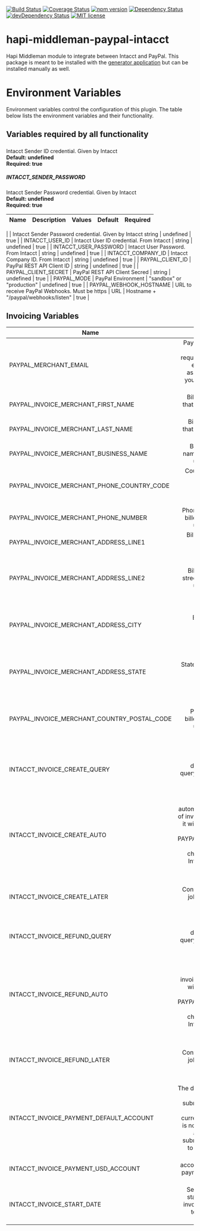 [![Build Status](https://travis-ci.org/trainerbill/hapi-middleman-paypal-intacct.svg?branch=master)](https://travis-ci.org/trainerbill/hapi-middleman-paypal-intacct)
[![Coverage Status](https://coveralls.io/repos/github/trainerbill/hapi-middleman-paypal-intacct/badge.svg?branch=master)](https://coveralls.io/github/trainerbill/hapi-middleman-paypal-intacct?branch=master)
[![npm version](https://badge.fury.io/js/hapi-middleman-paypal-intacct.svg)](https://badge.fury.io/js/hapi-middleman-paypal-intacct)
[![Dependency Status](https://david-dm.org/trainerbill/hapi-middleman-paypal-intacct.svg)](https://david-dm.org/trainerbill/hapi-middleman-paypal-intacct)
[![devDependency Status](https://david-dm.org/trainerbill/hapi-middleman-paypal-intacct/dev-status.svg)](https://david-dm.org/trainerbill/hapi-middleman-paypal-intacct#info=devDependencies)
[![MIT license](http://img.shields.io/badge/license-MIT-brightgreen.svg)](http://opensource.org/licenses/MIT)


# hapi-middleman-paypal-intacct
Hapi Middleman module to integrate between Intacct and PayPal.  This package is meant to be installed with the [generator application](https://github.com/trainerbill/generator-hapi-middleman) but can be installed manually as well.

# Environment Variables
Environment variables control the configuration of this plugin.  The table below lists the environment variables and their functionality.

## Variables required by all functionality

<div id="required"></div>
<script>
    var requiredVariables = [
        {
            name: "INTACCT_SENDER_ID",
            default: "undefined",
            required: "true"
        },
        {
            name: "INTACCT_SENDER_PASSWORD",
            default: "undefined",
            required: "true"
        }
    ]
    requiredVariables.forEach(function (variable) {
        document.getElementById("required").appendChild(document.createElement("h4").appendChild(document.createTextNode(variable.name)));
    });
</script>

##### 
Intacct Sender ID credential.  Given by Intacct<br/>
**Default: undefined**<br/>
**Required: true**<br/>

##### INTACCT_SENDER_PASSWORD
Intacct Sender Password credential.  Given by Intacct<br/>
**Default: undefined**<br/>
**Required: true**<br/>

| Name | Description | Values  | Default | Required |
| ------------- |-----------------------:| -----:| -----:| -----:|

|  | Intacct Sender Password credential.  Given by Intacct  string | undefined | true |
| INTACCT_USER_ID | Intacct User ID credential. From Intacct | string | undefined | true |
| INTACCT_USER_PASSWORD | Intacct User Password. From Intacct | string | undefined | true |
| INTACCT_COMPANY_ID | Intacct Company ID. From Intacct | string | undefined | true |
| PAYPAL_CLIENT_ID | PayPal REST API Client ID | string | undefined | true |
| PAYPAL_CLIENT_SECRET | PayPal REST API Client Secred | string | undefined | true |
| PAYPAL_MODE | PayPal Environment | "sandbox" or "production" | undefined | true |
| PAYPAL_WEBHOOK_HOSTNAME | URL to receive PayPal Webhooks. Must be https | URL | Hostname + "/paypal/webhooks/listen" | true |


## Invoicing Variables
| Name | Description | Values  | Default | Required |
| ------------- |-----------------------:| -----:| -----:| -----:|
| PAYPAL_MERCHANT_EMAIL | PayPal Merchant Email.  This is required to be the email address associated with your REST client id. | email address | undefined | true |
| PAYPAL_INVOICE_MERCHANT_FIRST_NAME | Biller first name that shows up on invoice | string | undefined | false |
| PAYPAL_INVOICE_MERCHANT_LAST_NAME | Biller last name that shows up on invoice | string | undefined | false |
| PAYPAL_INVOICE_MERCHANT_BUSINESS_NAME | Biller Business name that shows up on invoice | string | undefined | false |
| PAYPAL_INVOICE_MERCHANT_PHONE_COUNTRY_CODE | Country code of biller phone number that shows up on invoice | number | 1 | false |
| PAYPAL_INVOICE_MERCHANT_PHONE_NUMBER | Phone number of biller that shows up on invoice | number | undefined | false |
| PAYPAL_INVOICE_MERCHANT_ADDRESS_LINE1 | Biller street that shows up on invoice | string | undefined | false |
| PAYPAL_INVOICE_MERCHANT_ADDRESS_LINE2 | Biller additional street that shows up on invoice | string | undefined | Required if any other address info is present |
| PAYPAL_INVOICE_MERCHANT_ADDRESS_CITY | Biller city that shows up on invoice | string | undefined | Required if any other address info is present |
| PAYPAL_INVOICE_MERCHANT_ADDRESS_STATE | State of biller that shows up on invoice | string | undefined | Required if any other address info is present |
| PAYPAL_INVOICE_MERCHANT_COUNTRY_POSTAL_CODE | Postal code of biller that shows up on invoice | string | undefined | Required if any other address info is present |
| INTACCT_INVOICE_CREATE_QUERY | Override the default intacct query for invoices to create. | string | "RAWSTATE = 'A' AND (PAYPALINVOICESTATUS IS NULL OR PAYPALINVOICESTATUS NOT IN ('CANCELLED')) AND TOTALDUE NOT IN (0)" | false |
| INTACCT_INVOICE_CREATE_AUTO | Controls automatic creation of invoices.  If false it will require that the PAYPALINVOICING checkbox be checked on the Intacct Custom field | string | true | true |
| INTACCT_INVOICE_CREATE_LATER | Controls the cron job for creating invoices. | string: anything that can be parsed by [later package](https://bunkat.github.io/later/getting-started.html#example) | every 1 hour | true |
| INTACCT_INVOICE_REFUND_QUERY | Override the default intacct query for invoices to refund. | string | "RAWSTATE = 'V' AND PAYPALINVOICESTATUS NOT IN ('REFUNDED', 'CANCELLED')" | false |
| INTACCT_INVOICE_REFUND_AUTO | Controls automatic refunding of invoices.  If false it will require that the PAYPALINVOICING checkbox be checked on the Intacct Custom field | string | true | true |
| INTACCT_INVOICE_REFUND_LATER | Controls the cron job for creating invoices. | string: anything that can be parsed by [later package](https://bunkat.github.io/later/getting-started.html#example) | every 1 day | true |
| INTACCT_INVOICE_PAYMENT_DEFAULT_ACCOUNT | The default Intacct account id to submit payments against.  If a currency account is not setup it will automatically submit payments to this account. | string | undefined | true |
| INTACCT_INVOICE_PAYMENT_USD_ACCOUNT | The intacct account to submit payments of USD to. | string | undefined | false |
| INTACCT_INVOICE_START_DATE | Sets the date to start picking up invoices.  Set this to your go live date. | string: '8/24/2017' | undefined | true |



